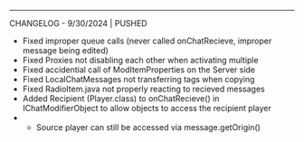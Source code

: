 -------------------------
CHANGELOG - 9/30/2024 | PUSHED
* Fixed improper queue calls (never called onChatRecieve,
    improper message being edited)
* Fixed Proxies not disabling each other when activating multiple
* Fixed accidential call of ModItemProperties on the Server side
* Fixed LocalChatMessages not transferring tags when copying
* Fixed RadioItem.java not properly reacting to recieved messages
* Added Recipient (Player.class) to onChatRecieve() in IChatModifierObject
    to allow objects to access the recipient player
* * Source player can still be accessed via message.getOrigin()